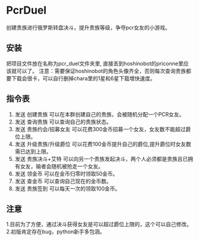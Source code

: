 # PcrDuel
创建贵族进行俄罗斯转盘决斗，提升贵族等级，争夺pcr女友的小游戏。
## 安装
把项目文件放在名称为pcr_duel文件夹里, 直接丢到hoshinobot的priconne里应该就可以了。
注意：需要保证hoshinobot的角色头像齐全，否则每次查询贵族都要下载会很卡，可以自行删掉chara里的1星和6星下载增快速度。
## 指令表
1. 发送 创建贵族 可以在本群创建自己的贵族，会被随机分配一个PCR女友。
2. 发送 查询贵族 可以查询自己的贵族状态。
3. 发送 贵族约会/招募女友 可以花费300金币招募一个女友，女友数不能超过爵位上限。
4. 发送 升级贵族/升级爵位 可以花费100金币提升自己的爵位,提升爵位时女友数需已达到上限。
5. 发送 贵族决斗+艾特 可以向另一个贵族发起决斗，两个人必须都是贵族且已拥有女友，输者会随机被抢走一个女友。
6. 发送 领金币 可以在金币归零时领取50金币。
7. 发送 查金币 可以查询自己现在的金币数。
8. 发送 贵族签到 可以每天一次的领取100金币。
## 注意
1.目前为了方便，通过决斗获得女友是可以超过爵位上限的，这个可以自己修改。
2.初版肯定存在bug，python新手多包涵。

